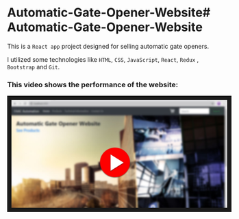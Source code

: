# Automatic-Gate-Opener-Website# Automatic-Gate-Opener-Website

This is a `React app` project designed for selling automatic gate openers.

I utilized some technologies like `HTML`, `CSS`, `JavaScript`, `React`, `Redux` , `Bootstrap` and `Git`.

<h3>This video shows the performance of the website:</h3>

<a href="http://www.youtube.com/watch?feature=player_embedded&v=zodK5e6PW3s"
target="_blank"><img src="public/pictures/preview.jpg"
alt="Play Video" border="10" /></a>
